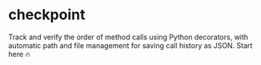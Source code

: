 # checkpoint
Track and verify the order of method calls using Python decorators, with automatic path and file management for saving call history as JSON. Start here 🔥
